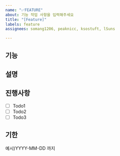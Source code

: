 ```yaml
---
name: "✅FEATURE"
about: 기능 작업 사항을 입력해주세요
title: "[Feature]"
labels: feature
assignees: somang1206, peaknicc, ksostuft, lSuns

---
```


## 기능

## 설명

## 진행사항
- [ ] Todo1
- [ ] Todo2
- [ ] Todo3

## 기한
예시)YYYY-MM-DD 까지
